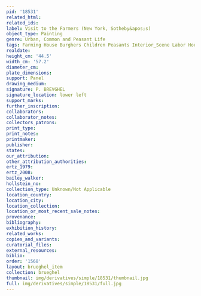 ```yaml
---
pid: '18531'
related_html: 
related_ids: 
label: Visit to the Farmers (New York, Sotheby&apos;s)
object_type: Painting
genre: Urban, Common and Peasant Life
tags: Farming House Burghers Children Peasants Interior_Scene Labor Household_items
realdate: 
height_cm: '44.5'
width_cm: '57.2'
diameter_cm: 
plate_dimensions: 
support: Panel
drawing_medium: 
signature: P. BREVGHEL
signature_location: lower left
support_marks: 
further_inscription: 
collaborators: 
collaborator_notes: 
collectors_patrons: 
print_type: 
print_notes: 
printmaker: 
publisher: 
states: 
our_attribution: 
other_attribution_authorities: 
ertz_1979: 
ertz_2008: 
bailey_walker: 
hollstein_no: 
collection_type: Unknown/Not Applicable
location_country: 
location_city: 
location_collection: 
location_or_most_recent_sale_notes: 
provenance: 
bibliography: 
exhibition_history: 
related_works: 
copies_and_variants: 
curatorial_files: 
external_resources: 
biblio: 
order: '1568'
layout: brueghel_item
collection: brueghel
thumbnail: img/derivatives/simple/18531/thumbnail.jpg
full: img/derivatives/simple/18531/full.jpg
---
```

